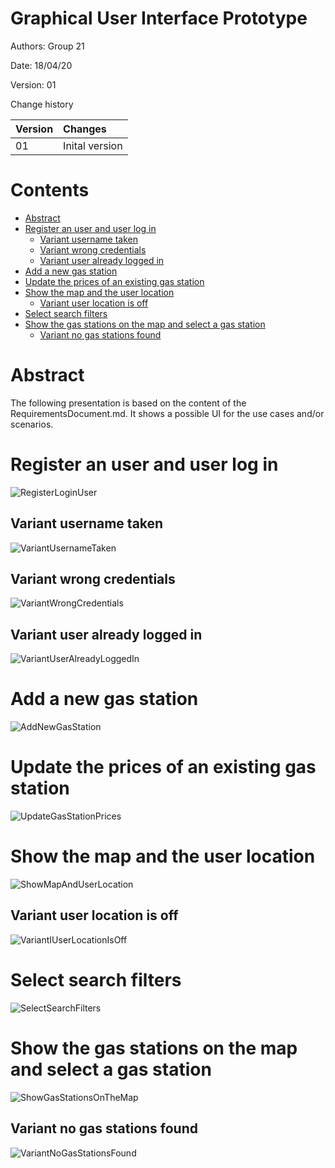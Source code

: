 # Graphical User Interface Prototype  

Authors: Group 21

Date: 18/04/20

Version: 01

Change history

| Version | Changes | 
| ----------------- |:-----------|
| 01 | Inital version |

# Contents

 - [Abstract](#abstract) 
 - [Register an user and user log in](#register-an-user-and-user-log-in)
    + [Variant username taken](#variant-username-taken)
    + [Variant wrong credentials](#variant-wrong-credentials)
    + [Variant user already logged in](#variant-user-already-logged-in)
 - [Add a new gas station](#add-a-new-gas-station)
 - [Update the prices of an existing gas station](#update-the-prices-of-an-existing-gas-station)
 - [Show the map and the user location](#show-the-map-and-the-user-location)
	+ [Variant user location is off](#variant-user-location-is-off) 
 - [Select search filters](#select-search-filters)
 - [Show the gas stations on the map and select a gas station](#show-the-gas-stations-on-the-map-and-select-a-gas-station)
    + [Variant no gas stations found](#variant-no-gas-stations-found)


# Abstract
The following presentation is based on the content of the RequirementsDocument.md. It shows a possible UI for the use cases and/or scenarios.


# Register an user and user log in
![RegisterLoginUser](images/log_in_user_registation.png)


## Variant username taken
![VariantUsernameTaken](images/variant_username_taken.png)


## Variant wrong credentials
![VariantWrongCredentials](images/variant_wrong_credentials.png)


## Variant user already logged in
![VariantUserAlreadyLoggedIn](images/variant_user_already_logged_in.png)


# Add a new gas station
![AddNewGasStation](images/add_gas_station.png)


# Update the prices of an existing gas station
![UpdateGasStationPrices](images/update_gas_station.png)


# Show the map and the user location
![ShowMapAndUserLocation](images/show_map_and_user_location.png)


## Variant user location is off
![VariantIUserLocationIsOff](images/variant_permission_error.png)


# Select search filters
![SelectSearchFilters](images/filter_gas_stations.png)


# Show the gas stations on the map and select a gas station
![ShowGasStationsOnTheMap](images/show_gas_stations_on_the_map.png)


## Variant no gas stations found
![VariantNoGasStationsFound](images/variant_no_gas_stations_found.png)
